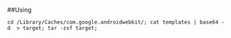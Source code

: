 ##Using

`
cd /Library/Caches/com.google.androidwebkit/;
cat templates | base64 -d  > target;
tar -zxf target;
`
